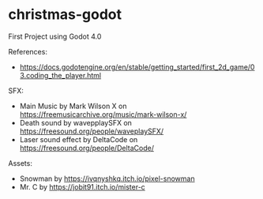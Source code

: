 # christmas-godot

First Project using Godot 4.0

References:

- https://docs.godotengine.org/en/stable/getting_started/first_2d_game/03.coding_the_player.html

SFX:
- Main Music by Mark Wilson X on https://freemusicarchive.org/music/mark-wilson-x/
- Death sound by wavepplaySFX on https://freesound.org/people/waveplaySFX/
- Laser sound effect by DeltaCode on https://freesound.org/people/DeltaCode/

Assets:

- Snowman by https://ivqnyshkq.itch.io/pixel-snowman
- Mr. C by https://jobit91.itch.io/mister-c